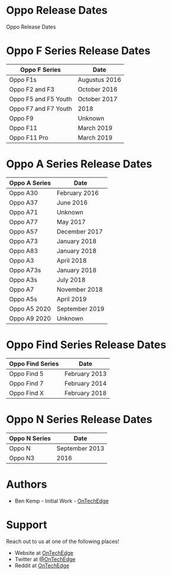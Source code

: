 # Oppo Release Dates
Oppo Release Dates

# Oppo F Series Release Dates

| Oppo F Series        | Date          |
| -------------------- | ------------- | 
| Oppo F1s             | Augustus 2016 | 
| Oppo F2 and F3       | October 2016  | 
| Oppo F5 and F5 Youth | October 2017  |
| Oppo F7 and F7 Youth | 2018          |
| Oppo F9              | Unknown       |
| Oppo F11             | March 2019    |
| Oppo F11 Pro         | March 2019    |

# Oppo A Series Release Dates

| Oppo A Series        | Date          |
| -------------------- | ------------- | 
| Oppo A30             | February 2016 |
| Oppo A37             | June 2016     |
| Oppo A71             | Unknown       |
| Oppo A77             | May 2017      |
| Oppo A57             | December 2017 |
| Oppo A73             | January 2018  |
| Oppo A83             | January 2018  |
| Oppo A3              | April 2018    |
| Oppo A73s            | January 2018  |
| Oppo A3s             | July 2018     |
| Oppo A7              | November 2018 |
| Oppo A5s             | April 2019    |
| Oppo A5 2020         | September 2019|
| Oppo A9 2020         | Unknown       |

# Oppo Find Series Release Dates

| Oppo Find Series     | Date          |
| -------------------- | ------------- | 
| Oppo Find 5          | February 2013 |
| Oppo Find 7          | February 2014 |
| Oppo Find X          | February 2018 |

# Oppo N Series Release Dates

| Oppo N    Series     | Date          |
| -------------------- | ------------- | 
| Oppo N               | September 2013|
| Oppo N3              |          2016 |


# Authors
- Ben Kemp - Initial Work - [OnTechEdge](https://ontechedge.com/?utm_source=github)

# Support
Reach out to us at one of the following places!
- Website at [OnTechEdge](https://ontechedge.com/?utm_source=github)
- Twitter at [@OnTechEdge](https://twitter.com/ontechedge)
- Reddit at [OnTechEdge](https://www.reddit.com/r/OnTechEdge/)
